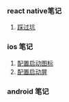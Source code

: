 ### react native笔记
1. [踩过坑](https://juejin.im/post/5b4d47e96fb9a04f844abde0)
### ios 笔记
1. [配置启动图标](https://developer.apple.com/design/human-interface-guidelines/ios/icons-and-images/app-icon/)
1. [配置启动屏](https://developer.apple.com/design/human-interface-guidelines/ios/icons-and-images/launch-screen/)

### android 笔记
